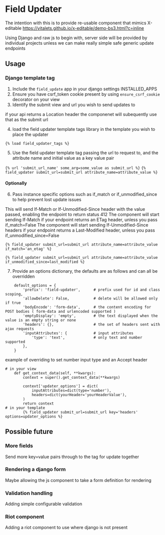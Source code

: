 # Field Updater

The intention with this is to provide re-usable component that mimics X-editable
https://vitalets.github.io/x-editable/demo-bs3.html?c=inline

Using Django and raw js to begin with, server side will be provided by individual projects unless we can make really simple safe generic update endpoints

## Usage

### Django template tag
1. Include the `field_update` app in your django settings INSTALLED_APPS
2. Ensure you have csrf_token cookie present by using `ensure_csrf_cookie` decorator on your view
3. Identify the submit view and url you wish to send updates to

if your api returns a Location header the componenet will subequently use that as the submit url

4. load the field updater template tags library in the template you wish to place the updater 

`{% load field_updater_tags %}`

5. Use the field updater template tag passing the url to request to, and the attribute name and initial value as a key value pair

`{% url 'submit_url_name' some_arg=some_value as submit_url %}`
`{% field_updater submit_url=submit_url attribute_name=attribute_value %}`

#### Optionally
6. Pass instance specific options such as if_match or if_unmodified_since to help prevent lost update issues

This will send If-Match or If-Unmodified-Since header with the value passed, enabling the endpoint to return status 412
The component will start sending If-Match if your endpoint returns an ETag header, unless you pass if_match=False
The component will start sending If-Unmodified-Since headers if your endpoint returns a Last-Modified header, unless you pass if_unmodified_since=False

`{% field_updater submit_url=submit_url attribute_name=attribute_value if_match='an_etag' %}`

`{% field_updater submit_url=submit_url attribute_name=attribute_value if_unmodified_since=last_modified %}`

7. Provide an options dictionary, the defaults are as follows and can all be overridden

```
    default_options = {
        'prefix': 'field-updater',      # prefix used for id and class scoping,
        'allowDelete': False,           # delete will be allowed only if true
        'bodyEncode': 'form-data',      # the content encoding for POST bodies ( form-data and urlencoded supported )
        'emptyDisplay': 'empty',        # the text displayed when the value is an empty string or none
        'headers': {},                  # the set of headers sent with ajax requests
        'inputAttributes': {            # input attributes
            'type': 'text',             # only text and number supported
        },
    }
```

example of overriding to set number input type and an Accept header
```
# in your view
    def get_context_data(self, **kwargs):
        context = super().get_context_data(**kwargs)

        context['updater_options'] = dict(
            inputAttributes=dict(type='number'),
            headers=dict(yourHeader='yourHeaderValue'),
        )
        return context
# in your template
        {% field_updater submit_url=submit_url key='headers' options=updater_options %}
```

## Possible future

### More fields
Send more key=value pairs through to the tag for update together
### Rendering a django form
Maybe allowing the js component to take a form definition for rendering
### Validation handling
Adding simple configurable validation
### Riot component
Adding a riot component to use where django is not present
